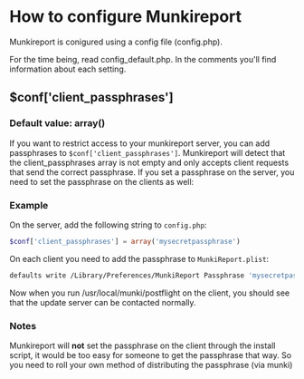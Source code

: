 How to configure Munkireport
=====

Munkireport is conigured using a config file (config.php).

For the time being, read config_default.php. In the comments you'll find information about each setting.

## $conf['client_passphrases']

### Default value: array()

If you want to restrict access to your munkireport server, you can add passphrases to `$conf['client_passphrases']`. Munkireport will detect that the client_passphrases array is not empty and only accepts client requests that send the correct passphrase.
If you set a passphrase on the server, you need to set the passphrase on the clients as well:

### Example

On the server, add the following string to `config.php`:

```php
$conf['client_passphrases'] = array('mysecretpassphrase')
```

On each client you need to add the passphrase to `MunkiReport.plist`:

```sh
defaults write /Library/Preferences/MunkiReport Passphrase 'mysecretpassphrase'
```

Now when you run /usr/local/munki/postflight on the client, you should see that the update server can be contacted normally.

### Notes

Munkireport will **not** set the passphrase on the client through the install script, it would be too easy for someone to get the passphrase that way. So you need to roll your own method of distributing the passphrase (via munki)
